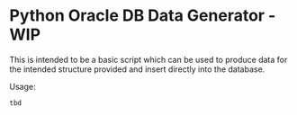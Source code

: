 # Python Oracle DB Data Generator - WIP

This is intended to be a basic script which can be used to produce data for the intended structure provided and insert directly into the database.

Usage:

    tbd


